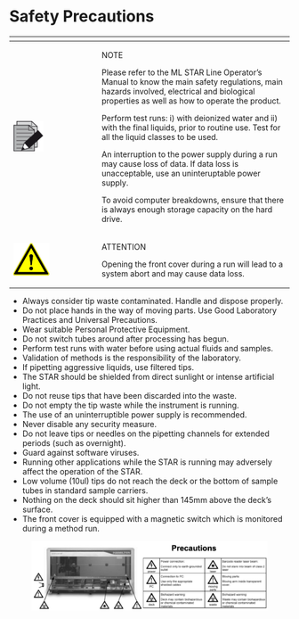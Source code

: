 # Safety Precautions

<table data-header-hidden><thead><tr><th width="145"></th><th></th></tr></thead><tbody><tr><td><img src="../../.gitbook/assets/image (10) (1) (1).png" alt="" data-size="original"></td><td><p>NOTE</p><p>Please refer to the ML STAR Line Operator’s Manual to know the main safety regulations, main hazards involved, electrical and biological properties as well as how to operate the product.</p><p>Perform test runs: i) with deionized water and ii) with the final liquids, prior to routine use. Test for all the liquid classes to be used.</p><p>An interruption to the power supply during a run may cause loss of data. If data loss is unacceptable, use an uninteruptable power supply.</p><p>To avoid computer breakdowns, ensure that there is always enough storage capacity on the hard drive.</p></td></tr><tr><td><img src="../../.gitbook/assets/image (9) (1) (1).png" alt=""></td><td><p>ATTENTION</p><p>Opening the front cover during a run will lead to a system abort and may cause data loss.</p></td></tr></tbody></table>

* Always consider tip waste contaminated. Handle and dispose properly.
* Do not place hands in the way of moving parts. Use Good Laboratory Practices and Universal Precautions.
* Wear suitable Personal Protective Equipment.&#x20;
* Do not switch tubes around after processing has begun.&#x20;
* Perform test runs with water before using actual fluids and samples.&#x20;
* Validation of methods is the responsibility of the laboratory.&#x20;
* If pipetting aggressive liquids, use filtered tips.&#x20;
* The STAR should be shielded from direct sunlight or intense artificial light.&#x20;
* Do not reuse tips that have been discarded into the waste.&#x20;
* Do not empty the tip waste while the instrument is running.&#x20;
* The use of an uninterruptible power supply is recommended.&#x20;
* Never disable any security measure.
* Do not leave tips or needles on the pipetting channels for extended periods (such as overnight).&#x20;
* Guard against software viruses.&#x20;
* Running other applications while the STAR is running may adversely affect the operation of the STAR.&#x20;
* Low volume (10ul) tips do not reach the deck or the bottom of sample tubes in standard sample carriers.&#x20;
* Nothing on the deck should sit higher than 145mm above the deck’s surface.
* The front cover is equipped with a magnetic switch which is monitored during a method run.

<figure><img src="../../.gitbook/assets/image (5) (1) (1) (1) (1) (1).png" alt=""><figcaption></figcaption></figure>
